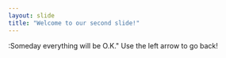 ```yaml
---
layout: slide
title: "Welcome to our second slide!"
---
```

:Someday everything will be O.K."
Use the left arrow to go back!
